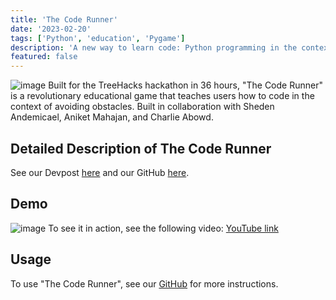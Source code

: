 ```yaml
---
title: 'The Code Runner'
date: '2023-02-20'
tags: ['Python', 'education', 'Pygame']
description: 'A new way to learn code: Python programming in the context of an educational game.'
featured: false
---
```


![image](/files/thecoderunner/example3.png)
Built for the TreeHacks hackathon in 36 hours, "The Code Runner" is a revolutionary educational game that teaches users how to code in the context of avoiding obstacles. Built in collaboration with Sheden Andemicael, Aniket Mahajan, and Charlie Abowd.

## Detailed Description of The Code Runner
See our Devpost [here](https://devpost.com/software/the-code-runner) and our GitHub [here](https://github.com/will-s-h/treehacks).

## Demo
![image](/files/thecoderunner/example2.png)
To see it in action, see the following video:
[YouTube link](https://www.youtube.com/watch?v=ne9FG5qqnNI)

## Usage
To use "The Code Runner", see our [GitHub](https://github.com/will-s-h/treehack) for more instructions.